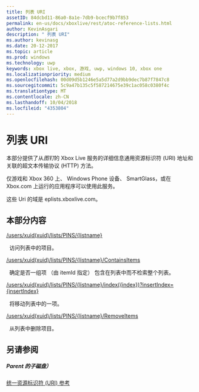 ```yaml
---
title: 列表 URI
assetID: 84dcbd11-86a0-8a1e-7db9-bcecf9b7f853
permalink: en-us/docs/xboxlive/rest/atoc-reference-lists.html
author: KevinAsgari
description: " 列表 URI"
ms.author: kevinasg
ms.date: 20-12-2017
ms.topic: article
ms.prod: windows
ms.technology: uwp
keywords: xbox live, xbox, 游戏, uwp, windows 10, xbox one
ms.localizationpriority: medium
ms.openlocfilehash: 00d09d5b1246e5a5d77a2d9bb9dec7b87f7847c8
ms.sourcegitcommit: 5c9a47b135c5f587214675e39c1ac058c0380f4c
ms.translationtype: MT
ms.contentlocale: zh-CN
ms.lasthandoff: 10/04/2018
ms.locfileid: "4353804"
---
```

# <a name="lists-uris"></a>列表 URI
 
本部分提供了从*图钉*的 Xbox Live 服务的详细信息通用资源标识符 (URI) 地址和关联的超文本传输协议 (HTTP) 方法。
 
仅游戏和 Xbox 360 上、 Windows Phone 设备、 SmartGlass，或在 Xbox.com 上运行的应用程序可以使用此服务。
 
这些 Uri 的域是 eplists.xboxlive.com。
 
<a id="ID4EPB"></a>

 
## <a name="in-this-section"></a>本部分内容

[/users/xuid(xuid)/lists/PINS/{listname}](uri-usersxuidlistspinslistname.md)

&nbsp;&nbsp;访问列表中的项目。

[/users/xuid(xuid)/lists/PINS/{listname}/ContainsItems](uri-usersxuidlistspinslistnamecontainsitems.md)

&nbsp;&nbsp;确定是否一组项 （由 itemId 指定） 包含在列表中而不检索整个列表。

[/users/xuid(xuid)/lists/PINS/{listname}/index({index})?insertIndex={insertIndex}](uri-usersxuidlistspinslistnameindex.md)

&nbsp;&nbsp;将移动列表中的一项。

[/users/xuid(xuid)/lists/PINS/{listname}/RemoveItems](uri-usersxuidlistspinslistnameremoveitems.md)

&nbsp;&nbsp;从列表中删除项目。
 
<a id="ID4E5B"></a>

 
## <a name="see-also"></a>另请参阅
 
<a id="ID4EAC"></a>

 
##### <a name="parent"></a>Parent 的子磁盘） 

[统一资源标识符 (URI) 参考](../atoc-xboxlivews-reference-uris.md)

   
